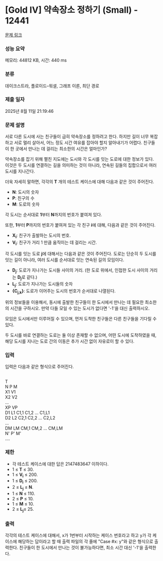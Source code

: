 # [Gold IV] 약속장소 정하기 (Small) - 12441 

[문제 링크](https://www.acmicpc.net/problem/12441) 

### 성능 요약

메모리: 44812 KB, 시간: 440 ms

### 분류

데이크스트라, 플로이드–워셜, 그래프 이론, 최단 경로

### 제출 일자

2025년 8월 11일 21:19:46

### 문제 설명

<p>서로 다른 도시에 사는 친구들이 급히 약속장소를 정하려고 한다. 하지만 길이 너무 복잡하고 서로 멀리 살아서, 어느 정도 시간 여유를 잡아야 할지 알아내기가 어렵다. 친구들이 한 곳에서 만나는 데 걸리는 최소한의 시간은 얼마인가?</p>

<p>약속장소를 잡기 위해 펼친 지도에는 도시와 각 도시를 잇는 도로에 대한 정보가 있다. 이것은 두 도시를 연결하는 길을 의미하는 것이 아니라, 연속된 길들의 집합으로서 여러 도시를 지나간다.</p>

<p>더욱 자세히 말하면, 각각의 <strong>T</strong> 개의 테스트 케이스에 대해 다음과 같은 것이 주어진다.</p>

<ul>
	<li><strong>N</strong>: 도시의 숫자</li>
	<li><strong>P</strong>: 친구의 수</li>
	<li><strong>M</strong>: 도로의 숫자</li>
</ul>

<p>각 도시는 순서대로 <strong>1</strong>부터 <strong>N</strong>까지의 번호가 붙여져 있다.</p>

<p>또한, <strong>1</strong>부터 <strong>P</strong>까지의 번호가 붙여져 있는 각 친구 <strong>i</strong>에 대해, 다음과 같은 것이 주어진다.</p>

<ul>
	<li><strong>X<sub>i</sub></strong>: 친구가 출발하는 도시의 번호.</li>
	<li><strong>V<sub>i</sub></strong>: 친구가 거리 1 만큼 움직이는 데 걸리는 시간.</li>
</ul>

<p> </p>

<p>각 도시를 잇는 도로 <strong>j</strong>에 대해서는 다음과 같은 것이 주어진다. 도로는 단순히 두 도시를 잇는 길이 아니라, 여러 도시를 순서대로 잇는 연속된 길의 모임이다.</p>

<ul>
	<li><strong>D<sub>j</sub></strong>: 도로가 지나가는 도시들 사이의 거리. (한 도로 위에서, 인접한 도시 사이의 거리는 <strong>D<sub>j</sub></strong>로 같다.)</li>
	<li><strong>L<sub>j</sub></strong>: 도로가 지나가는 도시들의 숫자</li>
	<li><strong>{C<sub>j,k</sub>}</strong>: 도로가 이어주는 도시의 번호가 순서대로 나열된다.</li>
</ul>

<p> </p>

<p>위의 정보들을 이용해서, 동시에 출발한 친구들이 한 도시에서 만나는 데 필요한 최소한의 시간을 구하시오. 만약 다들 모일 수 있는 도시가 없다면 '-1'을 대신 출력하시오.</p>

<p>모임은 도시에서만 이루어질 수 있으며, 먼저 도착한 친구들은 다른 친구들을 기다릴 수 있다.</p>

<p>두 도시를 바로 연결하는 도로는 둘 이상 존재할 수 없으며, 어떤 도시에 도착하였을 때, 해당 도시를 지나는 도로 간의 이동은 추가 시간 없이 자유로이 할 수 있다.</p>

### 입력 

 <p>입력은 다음과 같은 형식으로 주어진다.</p>

<p><br>
T<br>
N P M<br>
X1 V1<br>
X2 V2<br>
...<br>
XP VP<br>
D1 L1 C1,1 C1,2 ... C1,L1<br>
D2 L2 C2,1 C2,2 ... C2,L2<br>
...<br>
DM LM CM,1 CM,2 ... CM,LM<br>
N' P' M'<br>
....</p>

<h3>제한</h3>

<ul>
	<li>각 테스트 케이스에 대한 답은 2147483647 이하이다.</li>
	<li>1 ≤ <strong>T</strong> ≤ 30.</li>
	<li>1 ≤ <strong>V<sub>i</sub></strong> ≤ 200.</li>
	<li>1 ≤ <strong>D<sub>i</sub></strong> ≤ 200.</li>
	<li>2 ≤ <strong>L<sub>j</sub></strong> ≤ <strong>N</strong>.</li>
	<li>1 ≤ <strong>N</strong> ≤ 110.</li>
	<li>2 ≤ <strong>P</strong> ≤ 10.</li>
	<li>1 ≤ <strong>M</strong> ≤ 10.</li>
	<li>2 ≤ <strong>L<sub>j</sub></strong>≤ 25.</li>
</ul>

### 출력 

 <p>각각의 테스트 케이스에 대해서, x가 1번부터 시작하는 케이스 번호라고 하고 y가 각 케이스에 해당하는 답이라고 할 때 출력 파일의 각 줄에 "Case #x: y"와 같은 형식으로 출력한다. 친구들이 한 도시에서 만나는 것이 불가능하다면, 최소 시간 대신 '-1'을 출력한다.</p>

